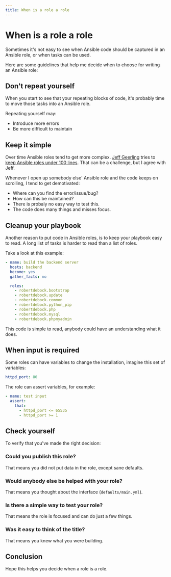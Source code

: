 ```yaml
---
title: When is a role a role
---
```


# When is a role a role

Sometimes it's not easy to see when Ansible code should be captured in an Ansible role, or when tasks can be used.

Here are some guidelines that help me decide when to choose for writing an Ansible role:

## Don't repeat yourself

When you start to see that your repeating blocks of code, it's probably time to move those tasks into an Ansible role.

Repeating yourself may:
- Introduce more errors
- Be more difficult to maintain

## Keep it simple

Over time Ansible roles tend to get more complex. [Jeff Geerling](https://www.jeffgeerling.com/) tries to [keep Ansible roles under 100 lines](https://www.ansible.com/blog/make-your-ansible-playbooks-flexible-maintainable-and-scalable). That can be a challenge, but I agree with Jeff.

Whenever I open up somebody else' Ansible role and the code keeps on scrolling, I tend to get demotivated:

- Where can you find the error/issue/bug?
- How can this be maintained?
- There is probaly no easy way to test this.
- The code does many things and misses focus.

## Cleanup your playbook

Another reason to put code in Ansible roles, is to keep your playbook easy to read. A long list of tasks is harder to read than a list of roles.

Take a look at this example:

```yaml
- name: build the backend server
  hosts: backend
  become: yes
  gather_facts: no

  roles:
    - robertdebock.bootstrap
    - robertdebock.update
    - robertdebock.common
    - robertdebock.python_pip
    - robertdebock.php
    - robertdebock.mysql
    - robertdebock.phpmyadmin
```

This code is simple to read, anybody could have an understanding what it does.

## When input is required

Some roles can have variables to change the installation, imagine this set of variables:

```yaml
httpd_port: 80
```

The role can assert variables, for example:

```yaml
- name: test input
  assert:
    that:
      - httpd_port <= 65535
      - httpd_port >= 1
```

## Check yourself

To verify that you've made the right decision:

### Could you publish this role?

That means you did not put data in the role, except sane defaults.

### Would anybody else be helped with your role?

That means you thought about the interface (`defaults/main.yml`).

### Is there a simple way to test your role?

That means the role is focused and can do just a few things.

### Was it easy to think of the title?

That means you knew what you were building.

## Conclusion

Hope this helps you decide when a role is a role.
